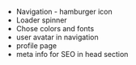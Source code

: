 - Navigation - hamburger icon
- Loader spinner
- Chose colors and fonts
- user avatar in navigation
- profile page
- meta info for SEO in head section
